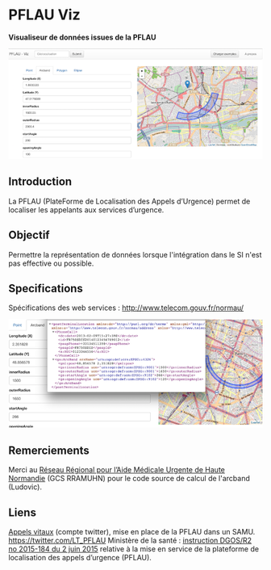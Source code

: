 # PFLAU Viz

**Visualiseur de données issues de la PFLAU**

<img src="/doc/img/header.png" width="800">

## Introduction

La PFLAU (PlateForme de Localisation des Appels d’Urgence) permet de localiser les appelants aux services d’urgence.

## Objectif

Permettre la représentation de données lorsque l'intégration dans le SI n'est pas effective ou possible.

## Specifications 

Spécifications des web services : http://www.telecom.gouv.fr/normau/

<img src="/doc/img/sampleWS.png" width="800">

## Remerciements

Merci au [Réseau Régional pour l’Aide Médicale Urgente de Haute Normandie](http://rramuir.org/) (GCS RRAMUHN) pour le code source de calcul de l'arcband (Ludovic).

## Liens

[Appels vitaux](https://twitter.com/LT_PFLAU) (compte twitter), mise en place de la PFLAU dans un SAMU. https://twitter.com/LT_PFLAU
Ministère de la santé : [instruction DGOS/R2 no 2015-184 du 2 juin 2015](http://social-sante.gouv.fr/fichiers/bo/2015/15-07/ste_20150007_0000_0033.pdf) relative à la mise en service de la plateforme de localisation des appels d’urgence (PFLAU).




